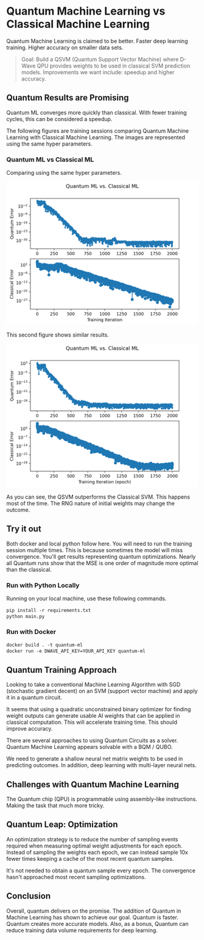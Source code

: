 # Quantum Machine Learning vs Classical Machine Learning

Quantum Machine Learning is claimed to be better.
Faster deep learning training.
Higher accuracy on smaller data sets.

> Goal: Build a QSVM (Quantum Support Vector Machine) where D-Wave QPU provides
> weights to be used in classical SVM prediction models.
> Improvements we want include: speedup and higher accuracy.

## Quantum Results are Promising

Quantum ML converges more quickly than classical.
With fewer training cycles, this can be considered a speedup.

The following figures are training sessions comparing 
Quantum Machine Learning with Classical Machine Learning.
The images are represented using the same hyper parameters.

### Quantum ML vs Classical ML

Comparing using the same hyper parameters.

![Figure 1](media/quantum-ml-vs-classical-ml-1.png)

This second figure shows similar results.

![Figure 2](media/quantum-ml-vs-classical-ml-2.png)

As you can see, the QSVM outperforms the Classical SVM.
This happens most of the time.
The RNG nature of initial weights may change the outcome.

## Try it out

Both docker and local python follow here.
You will need to run the training session multiple times.
This is because sometimes the model will miss convergence.
You'll get results representing quantum optimizations.
Nearly all Quantum runs show that the MSE is one order
of magnitude more optimal than the classical.

### Run with Python Locally

Running on your local machine, use these following commands.

```shell
pip install -r requirements.txt
python main.py
```

### Run with Docker

```shell
docker build . -t quantum-ml
docker run -e DWAVE_API_KEY=YOUR_API_KEY quantum-ml
```

## Quantum Training Approach

Looking to take a conventional Machine Learning Algorithm
with SGD (stochastic gradient decent) on an SVM (support vector machine)
and apply it in a quantum circuit.

It seems that using a quadratic unconstrained binary optimizer for
finding weight outputs can generate usable AI weights that can be
applied in classical computation.
This will accelerate training time.
This should improve accuracy.

There are several approaches to using Quantum Circuits as a solver.
Quantum Machine Learning appears solvable with a BQM / QUBO.

We need to generate a shallow neural net matrix weights
to be used in predicting outcomes.
In addition, deep learning with multi-layer neural nets.

## Challenges with Quantum Machine Learning

The Quantum chip (QPU) is programmable using assembly-like instructions.
Making the task that much more tricky.

## Quantum Leap: Optimization

An optimization strategy is to reduce the number of sampling events
required when measuring optimal weight adjustments for each epoch.
Instead of sampling the weights each epoch,
we can instead sample 10x fewer times
keeping a cache of the most recent quantum samples.

It's not needed to obtain a quantum sample every epoch.
The convergence hasn't approached most recent sampling optimizations.

## Conclusion

Overall, quantum delivers on the promise.
The addition of Quantum in Machine Learning has shown to achieve our goal.
Quantum is faster.
Quantum creates more accurate models.
Also, as a bonus, Quantum can reduce training data
volume requirements for deep learning.
